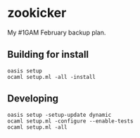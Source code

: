 # zookicker

My #1GAM February backup plan.

## Building for install

```
oasis setup
ocaml setup.ml -all -install
```

## Developing

```
oasis setup -setup-update dynamic
ocaml setup.ml -configure --enable-tests
ocaml setup.ml -all
```
